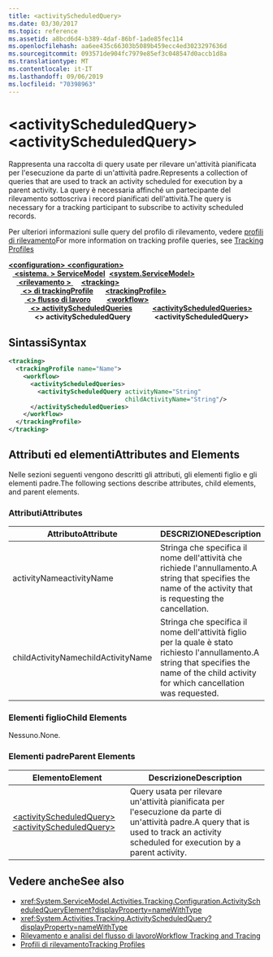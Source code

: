 ```yaml
---
title: <activityScheduledQuery>
ms.date: 03/30/2017
ms.topic: reference
ms.assetid: a8bcd6d4-b389-4daf-86bf-1ade85fec114
ms.openlocfilehash: aa6ee435c66303b5089b459ecc4ed3023297636d
ms.sourcegitcommit: 093571de904fc7979e85ef3c048547d0accb1d8a
ms.translationtype: MT
ms.contentlocale: it-IT
ms.lasthandoff: 09/06/2019
ms.locfileid: "70398963"
---
```

# <a name="activityscheduledquery"></a><span data-ttu-id="08191-101">\<activityScheduledQuery></span><span class="sxs-lookup"><span data-stu-id="08191-101">\<activityScheduledQuery></span></span>
<span data-ttu-id="08191-102">Rappresenta una raccolta di query usate per rilevare un'attività pianificata per l'esecuzione da parte di un'attività padre.</span><span class="sxs-lookup"><span data-stu-id="08191-102">Represents a collection of queries that are used to track an activity scheduled for execution by a parent activity.</span></span> <span data-ttu-id="08191-103">La query è necessaria affinché un partecipante del rilevamento sottoscriva i record pianificati dell'attività.</span><span class="sxs-lookup"><span data-stu-id="08191-103">The query is necessary for a tracking participant to subscribe to activity scheduled records.</span></span>  
  
 <span data-ttu-id="08191-104">Per ulteriori informazioni sulle query del profilo di rilevamento, vedere [profili di rilevamento](../../../windows-workflow-foundation/tracking-profiles.md)</span><span class="sxs-lookup"><span data-stu-id="08191-104">For more information on tracking profile queries, see [Tracking Profiles](../../../windows-workflow-foundation/tracking-profiles.md)</span></span>  
  
<span data-ttu-id="08191-105">[ **\<configuration>** ](../configuration-element.md)</span><span class="sxs-lookup"><span data-stu-id="08191-105">[**\<configuration>**](../configuration-element.md)</span></span>\
<span data-ttu-id="08191-106">&nbsp;&nbsp;[ **\<sistema. > ServiceModel**](system-servicemodel-of-workflow.md)</span><span class="sxs-lookup"><span data-stu-id="08191-106">&nbsp;&nbsp;[**\<system.ServiceModel>**](system-servicemodel-of-workflow.md)</span></span>\
<span data-ttu-id="08191-107">&nbsp;&nbsp;&nbsp;&nbsp;[ **\<rilevamento >** ](tracking.md)</span><span class="sxs-lookup"><span data-stu-id="08191-107">&nbsp;&nbsp;&nbsp;&nbsp;[**\<tracking>**](tracking.md)</span></span>\
<span data-ttu-id="08191-108">&nbsp;&nbsp;&nbsp;&nbsp;&nbsp;&nbsp;[ **\<> di trackingProfile**](trackingprofile.md)</span><span class="sxs-lookup"><span data-stu-id="08191-108">&nbsp;&nbsp;&nbsp;&nbsp;&nbsp;&nbsp;[**\<trackingProfile>**](trackingprofile.md)</span></span>\
<span data-ttu-id="08191-109">&nbsp;&nbsp;&nbsp;&nbsp;&nbsp;&nbsp;&nbsp;&nbsp;[ **\<> flusso di lavoro**](workflow.md)</span><span class="sxs-lookup"><span data-stu-id="08191-109">&nbsp;&nbsp;&nbsp;&nbsp;&nbsp;&nbsp;&nbsp;&nbsp;[**\<workflow>**](workflow.md)</span></span>\
<span data-ttu-id="08191-110">&nbsp;&nbsp;&nbsp;&nbsp;&nbsp;&nbsp;&nbsp;&nbsp;&nbsp;&nbsp;[ **\<> activityScheduledQueries**](activityscheduledqueries.md)</span><span class="sxs-lookup"><span data-stu-id="08191-110">&nbsp;&nbsp;&nbsp;&nbsp;&nbsp;&nbsp;&nbsp;&nbsp;&nbsp;&nbsp;[**\<activityScheduledQueries>**](activityscheduledqueries.md)</span></span>\
<span data-ttu-id="08191-111">&nbsp;&nbsp;&nbsp;&nbsp;&nbsp;&nbsp;&nbsp;&nbsp;&nbsp;&nbsp;&nbsp;&nbsp; **\<> activityScheduledQuery**</span><span class="sxs-lookup"><span data-stu-id="08191-111">&nbsp;&nbsp;&nbsp;&nbsp;&nbsp;&nbsp;&nbsp;&nbsp;&nbsp;&nbsp;&nbsp;&nbsp;**\<activityScheduledQuery>**</span></span>  
  
## <a name="syntax"></a><span data-ttu-id="08191-112">Sintassi</span><span class="sxs-lookup"><span data-stu-id="08191-112">Syntax</span></span>  
  
```xml 
<tracking>
  <trackingProfile name="Name">
    <workflow>
      <activityScheduledQueries>
        <activityScheduledQuery activityName="String" 
                                childActivityName="String"/>
      </activityScheduledQueries>
    </workflow>
  </trackingProfile>
</tracking>  
```  
  
## <a name="attributes-and-elements"></a><span data-ttu-id="08191-113">Attributi ed elementi</span><span class="sxs-lookup"><span data-stu-id="08191-113">Attributes and Elements</span></span>  
 <span data-ttu-id="08191-114">Nelle sezioni seguenti vengono descritti gli attributi, gli elementi figlio e gli elementi padre.</span><span class="sxs-lookup"><span data-stu-id="08191-114">The following sections describe attributes, child elements, and parent elements.</span></span>  
  
### <a name="attributes"></a><span data-ttu-id="08191-115">Attributi</span><span class="sxs-lookup"><span data-stu-id="08191-115">Attributes</span></span>  
  
|<span data-ttu-id="08191-116">Attributo</span><span class="sxs-lookup"><span data-stu-id="08191-116">Attribute</span></span>|<span data-ttu-id="08191-117">DESCRIZIONE</span><span class="sxs-lookup"><span data-stu-id="08191-117">Description</span></span>|  
|---------------|-----------------|  
|<span data-ttu-id="08191-118">activityName</span><span class="sxs-lookup"><span data-stu-id="08191-118">activityName</span></span>|<span data-ttu-id="08191-119">Stringa che specifica il nome dell'attività che richiede l'annullamento.</span><span class="sxs-lookup"><span data-stu-id="08191-119">A string that specifies the name of the activity that is requesting the cancellation.</span></span>|  
|<span data-ttu-id="08191-120">childActivityName</span><span class="sxs-lookup"><span data-stu-id="08191-120">childActivityName</span></span>|<span data-ttu-id="08191-121">Stringa che specifica il nome dell'attività figlio per la quale è stato richiesto l'annullamento.</span><span class="sxs-lookup"><span data-stu-id="08191-121">A string that specifies the name of the child activity for which cancellation was requested.</span></span>|  
  
### <a name="child-elements"></a><span data-ttu-id="08191-122">Elementi figlio</span><span class="sxs-lookup"><span data-stu-id="08191-122">Child Elements</span></span>  
 <span data-ttu-id="08191-123">Nessuno.</span><span class="sxs-lookup"><span data-stu-id="08191-123">None.</span></span>  
  
### <a name="parent-elements"></a><span data-ttu-id="08191-124">Elementi padre</span><span class="sxs-lookup"><span data-stu-id="08191-124">Parent Elements</span></span>  
  
|<span data-ttu-id="08191-125">Elemento</span><span class="sxs-lookup"><span data-stu-id="08191-125">Element</span></span>|<span data-ttu-id="08191-126">Descrizione</span><span class="sxs-lookup"><span data-stu-id="08191-126">Description</span></span>|  
|-------------|-----------------|  
|[<span data-ttu-id="08191-127">\<activityScheduledQuery></span><span class="sxs-lookup"><span data-stu-id="08191-127">\<activityScheduledQuery></span></span>](activityscheduledquery.md)|<span data-ttu-id="08191-128">Query usata per rilevare un'attività pianificata per l'esecuzione da parte di un'attività padre.</span><span class="sxs-lookup"><span data-stu-id="08191-128">A query that is used to track an activity scheduled for execution by a parent activity.</span></span>|  
  
## <a name="see-also"></a><span data-ttu-id="08191-129">Vedere anche</span><span class="sxs-lookup"><span data-stu-id="08191-129">See also</span></span>

- <xref:System.ServiceModel.Activities.Tracking.Configuration.ActivityScheduledQueryElement?displayProperty=nameWithType>
- <xref:System.Activities.Tracking.ActivityScheduledQuery?displayProperty=nameWithType>
- [<span data-ttu-id="08191-130">Rilevamento e analisi del flusso di lavoro</span><span class="sxs-lookup"><span data-stu-id="08191-130">Workflow Tracking and Tracing</span></span>](../../../windows-workflow-foundation/workflow-tracking-and-tracing.md)
- [<span data-ttu-id="08191-131">Profili di rilevamento</span><span class="sxs-lookup"><span data-stu-id="08191-131">Tracking Profiles</span></span>](../../../windows-workflow-foundation/tracking-profiles.md)
